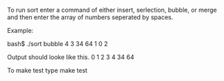 To run sort enter a command of either insert, serlection, bubble, or merge and then enter the array of numbers seperated by spaces.

Example:

bash$ ./sort bubble 4 3 34 64 1 0 2

Output should looke like this.
0 1 2 3 4 34 64

To make test type 
make test